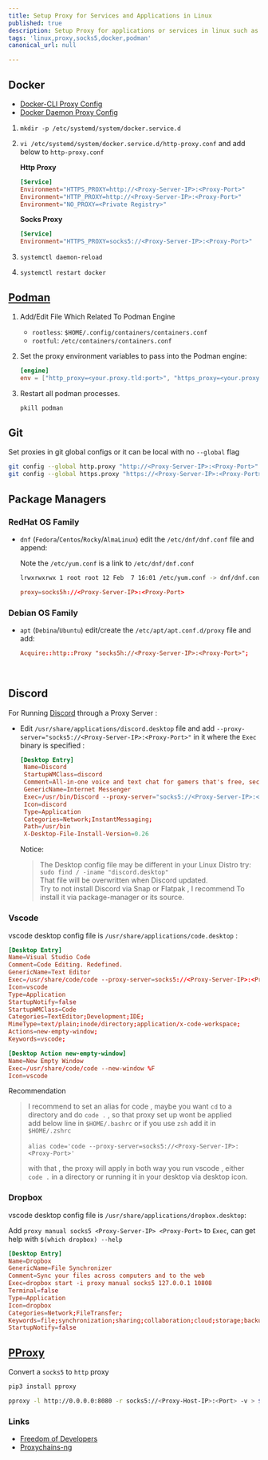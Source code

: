 ```yaml
---
title: Setup Proxy for Services and Applications in Linux
published: true
description: Setup Proxy for applications or services in linux such as Docker, Podman, or Discord, Dropbox.
tags: 'linux,proxy,socks5,docker,podman'
canonical_url: null

---
```


## Docker

- [Docker-CLI Proxy Config](https://docs.docker.com/engine/cli/proxy/)
- [Docker Daemon Proxy Config](https://docs.docker.com/engine/daemon/proxy/)

1. `mkdir -p /etc/systemd/system/docker.service.d`

2. `vi /etc/systemd/system/docker.service.d/http-proxy.conf` and add below to `http-proxy.conf`

    **Http Proxy**

    ```conf
    [Service]
    Environment="HTTPS_PROXY=http://<Proxy-Server-IP>:<Proxy-Port>"
    Environment="HTTP_PROXY=http://<Proxy-Server-IP>:<Proxy-Port>"
    Environment="NO_PROXY=<Private Registry>"
    ```

   **Socks Proxy**

    ```conf
    [Service]
    Environment="HTTPS_PROXY=socks5://<Proxy-Server-IP>:<Proxy-Port>"
    ```

3. `systemctl daemon-reload`
4. `systemctl restart docker`

## [Podman](https://podman-desktop.io/docs/proxy#using-a-proxy)

1. Add/Edit File Which Related To Podman Engine

   - `rootless`: `$HOME/.config/containers/containers.conf`
   - `rootful`: `/etc/containers/containers.conf`

2. Set the proxy environment variables to pass into the Podman engine:

   ```conf
   [engine]
   env = ["http_proxy=<your.proxy.tld:port>", "https_proxy=<your.proxy.tld:port>"]
   ```

3. Restart all podman processes.

   ```bash
   pkill podman
   ```

## Git

Set proxies in git global configs or it can be local with no `--global` flag

   ```bash
   git config --global http.proxy "http://<Proxy-Server-IP>:<Proxy-Port>"
   git config --global https.proxy "https://<Proxy-Server-IP>:<Proxy-Port>"
   ```

## Package Managers

### RedHat OS Family

- `dnf` (`Fedora`/`Centos`/`Rocky`/`AlmaLinux`) edit the `/etc/dnf/dnf.conf` file and append:

  Note the `/etc/yum.conf` is a link to `/etc/dnf/dnf.conf`

   ```bash
   lrwxrwxrwx 1 root root 12 Feb  7 16:01 /etc/yum.conf -> dnf/dnf.conf
   ```

   ```conf
   proxy=socks5h://<Proxy-Server-IP>:<Proxy-Port>
   ```

### Debian OS Family

- `apt` (`Debina`/`Ubuntu`) edit/create the `/etc/apt/apt.conf.d/proxy` file and add:
  
  ```conf
  Acquire::http::Proxy "socks5h://<Proxy-Server-IP>:<Proxy-Port>";
  ```

</br>

## Discord

For Running [Discord](https://discord.com/) through a Proxy Server :

- Edit `/usr/share/applications/discord.desktop` file and add `--proxy-server="socks5://<Proxy-Server-IP>:<Proxy-Port>"` in it where the `Exec` binary is specified :
  
  ```conf
  [Desktop Entry]
   Name=Discord
   StartupWMClass=discord
   Comment=All-in-one voice and text chat for gamers that's free, secure, and works on both your desktop and phone.
   GenericName=Internet Messenger
   Exec=/usr/bin/Discord --proxy-server="socks5://<Proxy-Server-IP>:<Proxy-Port>"
   Icon=discord
   Type=Application
   Categories=Network;InstantMessaging;
   Path=/usr/bin
   X-Desktop-File-Install-Version=0.26
  ```
  
  Notice:
  > The Desktop config file may be different in your Linux Distro try: </br>
  > `sudo find / -iname "discord.desktop"` </br>
  > That file will be overwritten when Discord updated. </br>
  > Try to not install Discord via Snap or Flatpak , I recommend To install it via package-manager or its source.

### Vscode

vscode desktop config file is `/usr/share/applications/code.desktop` :

```conf
[Desktop Entry]
Name=Visual Studio Code
Comment=Code Editing. Redefined.
GenericName=Text Editor
Exec=/usr/share/code/code --proxy-server=socks5://<Proxy-Server-IP>:<Proxy-Port> --unity-launch %F
Icon=vscode
Type=Application
StartupNotify=false
StartupWMClass=Code
Categories=TextEditor;Development;IDE;
MimeType=text/plain;inode/directory;application/x-code-workspace;
Actions=new-empty-window;
Keywords=vscode;

[Desktop Action new-empty-window]
Name=New Empty Window
Exec=/usr/share/code/code --new-window %F
Icon=vscode
```

Recommendation
> I recommend to set an alias for code , maybe you want `cd` to a directory and do `code .` , so that proxy set up wont be applied </br>
> add below line in `$HOME/.bashrc` or if you use `zsh` add it in `$HOME/.zshrc` </br></br>
> `alias code='code --proxy-server=socks5://<Proxy-Server-IP>:<Proxy-Port>'`
>
> with that , the proxy will apply in both way you run vscode , either `code .` in a directory or running it in your desktop via desktop icon.

### Dropbox

vscode desktop config file is `/usr/share/applications/dropbox.desktop`:

Add `proxy manual socks5 <Proxy-Server-IP> <Proxy-Port>` to `Exec`, can get help with `$(which dropbox) --help`

```conf
[Desktop Entry]
Name=Dropbox
GenericName=File Synchronizer
Comment=Sync your files across computers and to the web
Exec=dropbox start -i proxy manual socks5 127.0.0.1 10808
Terminal=false
Type=Application
Icon=dropbox
Categories=Network;FileTransfer;
Keywords=file;synchronization;sharing;collaboration;cloud;storage;backup;
StartupNotify=false

```

## [PProxy](https://pypi.org/project/pproxy/) 

Convert a `socks5` to `http` proxy

```bash
pip3 install pproxy
```

```bash
pproxy -l http://0.0.0.0:8080 -r socks5://<Proxy-Host-IP>:<Port> -v > $PWD/pproxy.log &
```

### Links

- [Freedom of Developers](https://github.com/freedomofdevelopers/fod)
- [Proxychains-ng](https://github.com/rofl0r/proxychains-ng)
